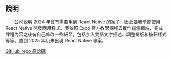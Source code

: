 ## 說明

　　公司說明 2024 年會有需要用到 React Native 的案子，因此要我學習使用 React Native 開發應用程式。我依照 Expo 官方教學課程去實作這個網站，完成課程內容之後有自己修改一些細節，包括加入雙語文字描述、調整排版和按鈕樣式等等。直到 2025 年仍未出現 React Native 專案。

[GitHub repo 原始碼](https://github.com/TzuHanChen/sticker-smash)